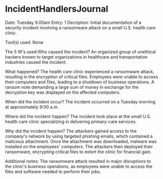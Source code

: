 # IncidentHandlersJournal
Date: Tuesday 9.00am         Entry: 1
Decription: Initial documentation of a security incident involving a ransomware attack on a small U.S. health care clinic.

Tool(s) used: None

The 5 W's used:Who caused the incident? An organized group of unethical hackers known to target organizations in healthcare and transportation industries caused the incident.

What happened? The health care clinic experienced a ransomware attack, resulting in the encryption of critical files. Employees were unable to access their computers and files, leading to a shutdown of business operations. A ransom note demanding a large sum of money in exchange for the decryption key was displayed on the affected computers.

When did the incident occur? The incident occurred on a Tuesday morning at approximately 9:00 a.m.

Where did the incident happen? The incident took place at the small U.S. health care clinic specializing in delivering primary-care services.

Why did the incident happen? The attackers gained access to the company's network by using targeted phishing emails, which contained a malicious attachment. Once the attachment was downloaded, malware was installed on the employees' computers. The attackers then deployed their ransomware, encrypting critical files to extort the clinic for financial gain.

Additional notes: The ransomware attack resulted in major disruptions to the clinic's business operations, as employees were unable to access the files and software needed to perform their jobs.
